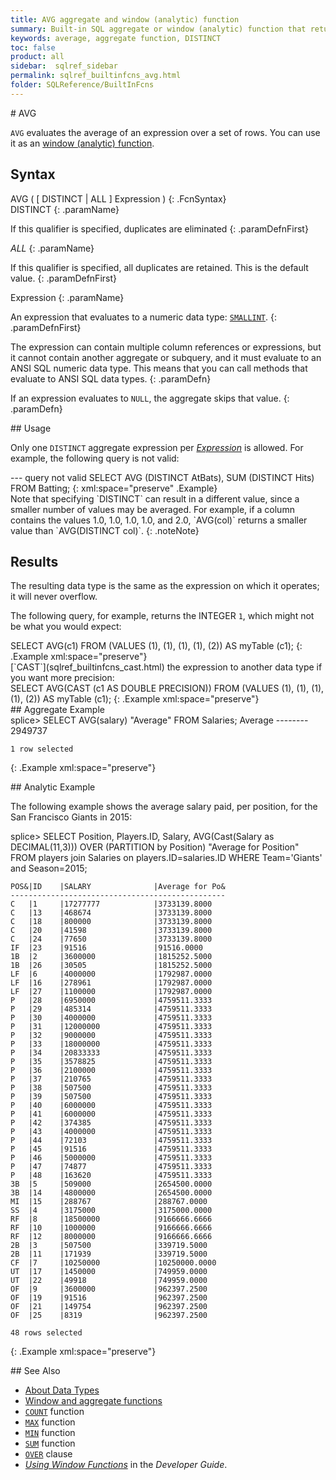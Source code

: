 ```yaml
---
title: AVG aggregate and window (analytic) function
summary: Built-in SQL aggregate or window (analytic) function that returns the average of an expression over a set of rows
keywords: average, aggregate function, DISTINCT
toc: false
product: all
sidebar:  sqlref_sidebar
permalink: sqlref_builtinfcns_avg.html
folder: SQLReference/BuiltInFcns
---
```

<section>
<div class="TopicContent" data-swiftype-index="true" markdown="1">
# AVG

`AVG` evaluates the average of an expression over a set of rows. You can
use it as an [window
(analytic) function](sqlref_builtinfcns_windowfcnsintro.html).

## Syntax

<div class="fcnWrapperWide" markdown="1">
    AVG ( [ DISTINCT | ALL ] Expression )
{: .FcnSyntax}

</div>
<div class="paramList" markdown="1">
DISTINCT
{: .paramName}

If this qualifier is specified, duplicates are eliminated
{: .paramDefnFirst}

*ALL*
{: .paramName}

If this qualifier is specified, all duplicates are retained. This is the
default value.
{: .paramDefnFirst}

Expression
{: .paramName}

An expression that evaluates to a numeric data
type: [`SMALLINT`](sqlref_builtinfcns_smallint.html).
{: .paramDefnFirst}

The expression can contain multiple column references or expressions,
but it cannot contain another aggregate or subquery, and it must
evaluate to an ANSI SQL numeric data type. This means that you can call
methods that evaluate to ANSI SQL data types.
{: .paramDefn}

If an expression evaluates to `NULL`, the aggregate skips that value.
{: .paramDefn}

</div>
## Usage

Only one `DISTINCT` aggregate expression per
*[Expression](sqlref_expressions_select.html)* is allowed. For example,
the following query is not valid:

<div class="preWrapperWide" markdown="1">
       --- query not valid
    SELECT AVG (DISTINCT AtBats), SUM (DISTINCT Hits)
      FROM Batting;
{: xml:space="preserve" .Example}

</div>
Note that specifying `DISTINCT` can result in a different value, since a
smaller number of values may be averaged. For example, if a column
contains the values 1.0, 1.0, 1.0, 1.0, and 2.0, `AVG(col)` returns a
smaller value than `AVG(DISTINCT col)`.
{: .noteNote}

## Results

The resulting data type is the same as the expression on which it
operates; it will never overflow.

The following query, for example, returns the INTEGER `1`, which might
not be what you would expect:

<div class="preWrapperWide" markdown="1">
    SELECT AVG(c1)
      FROM (VALUES (1), (1), (1), (1), (2))
      AS myTable (c1);
{: .Example xml:space="preserve"}

</div>
[`CAST`](sqlref_builtinfcns_cast.html) the expression to another data
type if you want more precision:

<div class="preWrapperWide" markdown="1">
    SELECT AVG(CAST (c1 AS DOUBLE PRECISION))
      FROM (VALUES (1), (1), (1), (1), (2)) AS myTable (c1);
{: .Example xml:space="preserve"}

</div>
## Aggregate Example

<div class="preWrapperWide" markdown="1">
    splice> SELECT AVG(salary) "Average" FROM Salaries;
    Average
    --------
    2949737
    
    1 row selected
{: .Example xml:space="preserve"}

</div>
## Analytic Example

The following example shows the average salary paid, per position, for
the San Francisco Giants in 2015:

<div class="preWrapperWide" markdown="1">
    splice> SELECT Position, Players.ID, Salary, AVG(Cast(Salary as DECIMAL(11,3)))
       OVER (PARTITION by Position) "Average for Position"
       FROM players join Salaries on players.ID=salaries.ID
       WHERE Team='Giants' and Season=2015;
    
    POS&|ID    |SALARY              |Average for Po&
    ------------------------------------------------
    C   |1     |17277777            |3733139.8000
    C   |13    |468674              |3733139.8000
    C   |18    |800000              |3733139.8000
    C   |20    |41598               |3733139.8000
    C   |24    |77650               |3733139.8000
    IF  |23    |91516               |91516.0000
    1B  |2     |3600000             |1815252.5000
    1B  |26    |30505               |1815252.5000
    LF  |6     |4000000             |1792987.0000
    LF  |16    |278961              |1792987.0000
    LF  |27    |1100000             |1792987.0000
    P   |28    |6950000             |4759511.3333
    P   |29    |485314              |4759511.3333
    P   |30    |4000000             |4759511.3333
    P   |31    |12000000            |4759511.3333
    P   |32    |9000000             |4759511.3333
    P   |33    |18000000            |4759511.3333
    P   |34    |20833333            |4759511.3333
    P   |35    |3578825             |4759511.3333
    P   |36    |2100000             |4759511.3333
    P   |37    |210765              |4759511.3333
    P   |38    |507500              |4759511.3333
    P   |39    |507500              |4759511.3333
    P   |40    |6000000             |4759511.3333
    P   |41    |6000000             |4759511.3333
    P   |42    |374385              |4759511.3333
    P   |43    |4000000             |4759511.3333
    P   |44    |72103               |4759511.3333
    P   |45    |91516               |4759511.3333
    P   |46    |5000000             |4759511.3333
    P   |47    |74877               |4759511.3333
    P   |48    |163620              |4759511.3333
    3B  |5     |509000              |2654500.0000
    3B  |14    |4800000             |2654500.0000
    MI  |15    |288767              |288767.0000
    SS  |4     |3175000             |3175000.0000
    RF  |8     |18500000            |9166666.6666
    RF  |10    |1000000             |9166666.6666
    RF  |12    |8000000             |9166666.6666
    2B  |3     |507500              |339719.5000
    2B  |11    |171939              |339719.5000
    CF  |7     |10250000            |10250000.0000
    UT  |17    |1450000             |749959.0000
    UT  |22    |49918               |749959.0000
    OF  |9     |3600000             |962397.2500
    OF  |19    |91516               |962397.2500
    OF  |21    |149754              |962397.2500
    OF  |25    |8319                |962397.2500
    
    48 rows selected
{: .Example xml:space="preserve"}

</div>
## See Also

* [About Data Types](sqlref_datatypes_numerictypes.html)
* [Window and aggregate
  functions](sqlref_builtinfcns_windowfcnsintro.html)
* [`COUNT`](sqlref_builtinfcns_count.html) function
* [`MAX`](sqlref_builtinfcns_max.html) function
* [`MIN`](sqlref_builtinfcns_min.html) function
* [`SUM`](sqlref_builtinfcns_sum.html) function
* [`OVER`](sqlref_clauses_over.html) clause
* *[Using Window Functions](developers_fundamentals_windowfcns.html)* in
  the *Developer Guide*.

</div>
</section>

